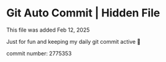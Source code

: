 # Git Auto Commit | Hidden File

This file was added Feb 12, 2025

Just for fun and keeping my daily git commit active 🤪

commit number: 2775353
